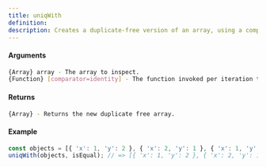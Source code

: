 ```yaml
---
title: uniqWith
definition: 
description: Creates a duplicate-free version of an array, using a comparator function to compare the elements.
---
```



#### Arguments


```bash
{Array} array - The array to inspect.
{Function} [comparator=identity] - The function invoked per iteration to compare elements.
```


#### Returns


```bash
{Array} - Returns the new duplicate free array.
```


#### Example


```ts
const objects = [{ 'x': 1, 'y': 2 }, { 'x': 2, 'y': 1 }, { 'x': 1, 'y': 2 }];
uniqWith(objects, isEqual); // => [{ 'x': 1, 'y': 2 }, { 'x': 2, 'y': 1 }]
```